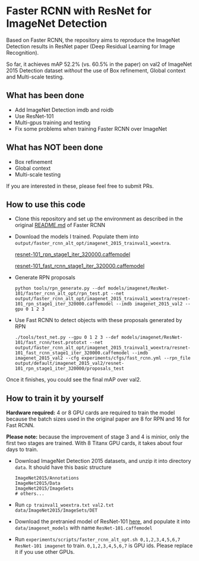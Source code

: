 # Faster RCNN with ResNet for ImageNet Detection

Based on Faster RCNN, the repository aims to reproduce the ImageNet Detection results in ResNet paper (Deep Residual Learning for Image Recognition).

So far, it achieves mAP 52.2% (vs. 60.5% in the paper) on val2 of ImageNet 2015 Detection dataset *without* the use of Box refinement, Global context and Multi-scale testing.

## What has been done
  * Add ImageNet Detection imdb and roidb
  * Use ResNet-101
  * Multi-gpus training and testing
  * Fix some problems when training Faster RCNN over ImageNet
  
## What has NOT been done
  - Box refinement
  - Global context 
  - Multi-scale testing

If you are interested in these, please feel free to submit PRs.

## How to use this code
* Clone this repository and set up the environment as described in the original [README.md](README_Faster_RCNN.md) of Faster RCNN
* Download the models I trained. Populate them into `output/faster_rcnn_alt_opt/imagenet_2015_trainval1_woextra`.

  [resnet-101_rpn_stage1_iter_320000.caffemodel](https://drive.google.com/open?id=0B7c5Ix-XO7hqNXRjSUNta0wxcmc)

  [resnet-101_fast_rcnn_stage1_iter_320000.caffemodel](https://drive.google.com/open?id=0B7c5Ix-XO7hqVkRyMXdvQ29sNUE)

* Generate RPN proposals
  
  `python tools/rpn_generate.py --def models/imagenet/ResNet-101/faster_rcnn_alt_opt/rpn_test.pt --net output/faster_rcnn_alt_opt/imagenet_2015_trainval1_woextra/resnet-101_rpn_stage1_iter_320000.caffemodel --imdb imagenet_2015_val2 --gpu 0 1 2 3`

* Use Fast RCNN to detect objects with these proposals generated by RPN
  
  `./tools/test_net.py --gpu 0 1 2 3 --def models/imagenet/ResNet-101/fast_rcnn/test.prototxt --net output/faster_rcnn_alt_opt/imagenet_2015_trainval1_woextra/resnet-101_fast_rcnn_stage1_iter_320000.caffemodel --imdb imagenet_2015_val2 --cfg experiments/cfgs/fast_rcnn.yml --rpn_file output/default/imagenet_2015_val2/resnet-101_rpn_stage1_iter_320000/proposals_test`


Once it finishes, you could see the final mAP over val2.

## How to train it by yourself
**Hardware required:** 4 or 8 GPU cards are required to train the model because the batch sizes used in the original paper are 8 for RPN and 16 for Fast RCNN.

**Please note:** because the improvement of stage 3 and 4 is minior, only the first two stages are trained. With 8 Titanx GPU cards, it takes about four days to train.

* Download ImageNet Detection 2015 datasets, and unzip it into directory `data`. It should have this basic structure
  ```Shell
  ImageNet2015/Annotations
  ImageNet2015/Data
  ImageNet2015/ImageSets
  # others...
  ```

* Run `cp trainval1_woextra.txt val2.txt data/ImageNet2015/ImageSets/DET`
* Download the pretranied model of ResNet-101 [here](https://onedrive.live.com/?authkey=%21AAFW2-FVoxeVRck&id=4006CBB8476FF777%2117887&cid=4006CBB8476FF777), and populate it into `data/imagenet_models` with name `ResNet-101.caffemodel`
* Run `experiments/scripts/faster_rcnn_alt_opt.sh 0,1,2,3,4,5,6,7 ResNet-101 imagenet` to train. `0,1,2,3,4,5,6,7` is GPU ids. Please replace it if you use other GPUs.
